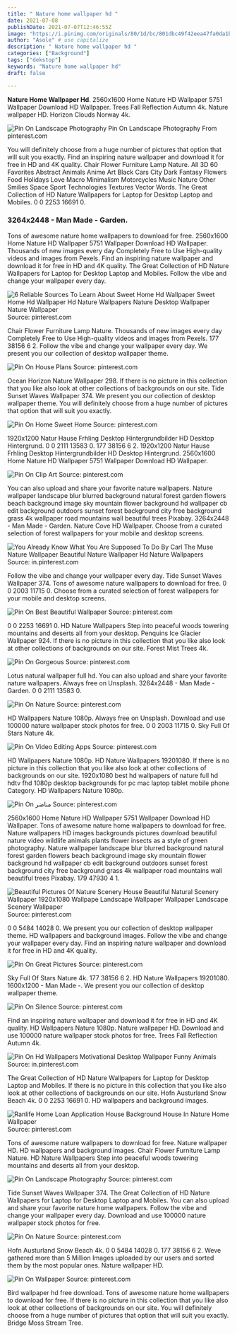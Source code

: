 ```yaml
---
title: " Nature home wallpaper hd "
date: 2021-07-08
publishDate: 2021-07-07T12:46:55Z
image: "https://i.pinimg.com/originals/80/1d/bc/801dbc49f42eea47fa0da1b66abb09ab.jpg"
author: "Asole" # use capitalize
description: " Nature home wallpaper hd "
categories: ["Background"]
tags: ["dekstop"]
keywords: "Nature home wallpaper hd"
draft: false

---
```



**Nature Home Wallpaper Hd**. 2560x1600 Home Nature HD Wallpaper 5751 Wallpaper Download HD Wallpaper. Trees Fall Reflection Autumn 4k. Nature wallpaper HD. Horizon Clouds Norway 4k.

![Pin On Landscape Photography](https://i.pinimg.com/originals/44/8a/19/448a190c9629258128506f08faa4d874.jpg "Pin On Landscape Photography")
Pin On Landscape Photography From pinterest.com


You will definitely choose from a huge number of pictures that option that will suit you exactly. Find an inspiring nature wallpaper and download it for free in HD and 4K quality. Chair Flower Furniture Lamp Nature. All 3D 60 Favorites Abstract Animals Anime Art Black Cars City Dark Fantasy Flowers Food Holidays Love Macro Minimalism Motorcycles Music Nature Other Smilies Space Sport Technologies Textures Vector Words. The Great Collection of HD Nature Wallpapers for Laptop for Desktop Laptop and Mobiles. 0 0 2253 16691 0.

### 3264x2448 - Man Made - Garden.

Tons of awesome nature home wallpapers to download for free. 2560x1600 Home Nature HD Wallpaper 5751 Wallpaper Download HD Wallpaper. Thousands of new images every day Completely Free to Use High-quality videos and images from Pexels. Find an inspiring nature wallpaper and download it for free in HD and 4K quality. The Great Collection of HD Nature Wallpapers for Laptop for Desktop Laptop and Mobiles. Follow the vibe and change your wallpaper every day.


![6 Reliable Sources To Learn About Sweet Home Hd Wallpaper Sweet Home Hd Wallpaper Hd Nature Wallpapers Nature Desktop Wallpaper Nature Wallpaper](https://i.pinimg.com/originals/3a/7b/ee/3a7bee546834c5519493a85ef125b5ba.jpg "6 Reliable Sources To Learn About Sweet Home Hd Wallpaper Sweet Home Hd Wallpaper Hd Nature Wallpapers Nature Desktop Wallpaper Nature Wallpaper")
Source: pinterest.com

Chair Flower Furniture Lamp Nature. Thousands of new images every day Completely Free to Use High-quality videos and images from Pexels. 177 38156 6 2. Follow the vibe and change your wallpaper every day. We present you our collection of desktop wallpaper theme.

![Pin On House Plans](https://i.pinimg.com/originals/59/11/81/591181790b40c5e1f8cc04b55ebdbf25.jpg "Pin On House Plans")
Source: pinterest.com

Ocean Horizon Nature Wallpaper 298. If there is no picture in this collection that you like also look at other collections of backgrounds on our site. Tide Sunset Waves Wallpaper 374. We present you our collection of desktop wallpaper theme. You will definitely choose from a huge number of pictures that option that will suit you exactly.

![Pin On Home Sweet Home](https://i.pinimg.com/originals/1f/c1/0c/1fc10c3efa6a85c5aa890fb71fcf1c83.jpg "Pin On Home Sweet Home")
Source: pinterest.com

1920x1200 Natur Hause Frhling Desktop Hintergrundbilder HD Desktop Hintergrund. 0 0 2111 13583 0. 177 38156 6 2. 1920x1200 Natur Hause Frhling Desktop Hintergrundbilder HD Desktop Hintergrund. 2560x1600 Home Nature HD Wallpaper 5751 Wallpaper Download HD Wallpaper.

![Pin On Clip Art](https://i.pinimg.com/originals/c3/b3/cf/c3b3cf51127a38bb1047f60624743bcc.jpg "Pin On Clip Art")
Source: pinterest.com

You can also upload and share your favorite nature wallpapers. Nature wallpaper landscape blur blurred background natural forest garden flowers beach background image sky mountain flower background hd wallpaper cb edit background outdoors sunset forest background city free background grass 4k wallpaper road mountains wall beautiful trees Pixabay. 3264x2448 - Man Made - Garden. Nature Cove HD Wallpaper. Choose from a curated selection of forest wallpapers for your mobile and desktop screens.

![You Already Know What You Are Supposed To Do By Carl The Muse Nature Wallpaper Beautiful Nature Wallpaper Hd Nature Wallpapers](https://i.pinimg.com/originals/1d/2e/41/1d2e418a00a335baca52f3eac105013a.jpg "You Already Know What You Are Supposed To Do By Carl The Muse Nature Wallpaper Beautiful Nature Wallpaper Hd Nature Wallpapers")
Source: in.pinterest.com

Follow the vibe and change your wallpaper every day. Tide Sunset Waves Wallpaper 374. Tons of awesome nature wallpapers to download for free. 0 0 2003 11715 0. Choose from a curated selection of forest wallpapers for your mobile and desktop screens.

![Pin On Best Beautiful Wallpaper](https://i.pinimg.com/originals/bd/81/af/bd81af91ec4ed4d81e28b531d54fbaa1.jpg "Pin On Best Beautiful Wallpaper")
Source: pinterest.com

0 0 2253 16691 0. HD Nature Wallpapers Step into peaceful woods towering mountains and deserts all from your desktop. Penquins Ice Glacier Wallpaper 924. If there is no picture in this collection that you like also look at other collections of backgrounds on our site. Forest Mist Trees 4k.

![Pin On Gorgeous](https://i.pinimg.com/originals/9f/0f/b0/9f0fb0d983bbc437682a8578e8248f04.jpg "Pin On Gorgeous")
Source: pinterest.com

Lotus natural wallpaper full hd. You can also upload and share your favorite nature wallpapers. Always free on Unsplash. 3264x2448 - Man Made - Garden. 0 0 2111 13583 0.

![Pin On Nature](https://i.pinimg.com/originals/7c/3d/c2/7c3dc2eab9bba4990887238af7af8284.jpg "Pin On Nature")
Source: pinterest.com

HD Wallpapers Nature 1080p. Always free on Unsplash. Download and use 100000 nature wallpaper stock photos for free. 0 0 2003 11715 0. Sky Full Of Stars Nature 4k.

![Pin On Video Editing Apps](https://i.pinimg.com/originals/29/12/8b/29128be0988f14f89644fa1dace571ee.jpg "Pin On Video Editing Apps")
Source: pinterest.com

HD Wallpapers Nature 1080p. HD Nature Wallpapers 19201080. If there is no picture in this collection that you like also look at other collections of backgrounds on our site. 1920x1080 best hd wallpapers of nature full hd hdtv fhd 1080p desktop backgrounds for pc mac laptop tablet mobile phone Category. HD Wallpapers Nature 1080p.

![Pin On مناضر](https://i.pinimg.com/originals/a8/8f/1a/a88f1a413ea3d217a90278d00cd9c2ee.jpg "Pin On مناضر")
Source: pinterest.com

2560x1600 Home Nature HD Wallpaper 5751 Wallpaper Download HD Wallpaper. Tons of awesome nature home wallpapers to download for free. Nature wallpapers HD images backgrounds pictures download beautiful nature video wildlife animals plants flower insects as a style of green photography. Nature wallpaper landscape blur blurred background natural forest garden flowers beach background image sky mountain flower background hd wallpaper cb edit background outdoors sunset forest background city free background grass 4k wallpaper road mountains wall beautiful trees Pixabay. 179 47930 4 1.

![Beautiful Pictures Of Nature Scenery House Beautiful Natural Scenery Wallpaper 1920x1080 Wallpape Landscape Wallpaper Wallpaper Landscape Scenery Wallpaper](https://i.pinimg.com/originals/41/23/e7/4123e7d66c3e2cb57b2dc0377fe1f797.jpg "Beautiful Pictures Of Nature Scenery House Beautiful Natural Scenery Wallpaper 1920x1080 Wallpape Landscape Wallpaper Wallpaper Landscape Scenery Wallpaper")
Source: pinterest.com

0 0 5484 14028 0. We present you our collection of desktop wallpaper theme. HD wallpapers and background images. Follow the vibe and change your wallpaper every day. Find an inspiring nature wallpaper and download it for free in HD and 4K quality.

![Pin On Great Pictures](https://i.pinimg.com/originals/5e/95/3e/5e953e3ef58e3d6a1155ba7d7f67c630.jpg "Pin On Great Pictures")
Source: pinterest.com

Sky Full Of Stars Nature 4k. 177 38156 6 2. HD Nature Wallpapers 19201080. 1600x1200 - Man Made -. We present you our collection of desktop wallpaper theme.

![Pin On Silence](https://i.pinimg.com/originals/39/67/98/39679887c4d3dad438761403bb78bc35.jpg "Pin On Silence")
Source: pinterest.com

Find an inspiring nature wallpaper and download it for free in HD and 4K quality. HD Wallpapers Nature 1080p. Nature wallpaper HD. Download and use 100000 nature wallpaper stock photos for free. Trees Fall Reflection Autumn 4k.

![Pin On Hd Wallpapers Motivational Desktop Wallpaper Funny Animals](https://i.pinimg.com/originals/c7/ef/50/c7ef50ed876e15e35b76f28f246ce242.jpg "Pin On Hd Wallpapers Motivational Desktop Wallpaper Funny Animals")
Source: in.pinterest.com

The Great Collection of HD Nature Wallpapers for Laptop for Desktop Laptop and Mobiles. If there is no picture in this collection that you like also look at other collections of backgrounds on our site. Hofn Austurland Snow Beach 4k. 0 0 2253 16691 0. HD wallpapers and background images.

![Ranlife Home Loan Application House Background House In Nature Home Wallpaper](https://i.pinimg.com/originals/55/cf/b6/55cfb67254a67fbd8e33f7852a7dc2c5.jpg "Ranlife Home Loan Application House Background House In Nature Home Wallpaper")
Source: pinterest.com

Tons of awesome nature wallpapers to download for free. Nature wallpaper HD. HD wallpapers and background images. Chair Flower Furniture Lamp Nature. HD Nature Wallpapers Step into peaceful woods towering mountains and deserts all from your desktop.

![Pin On Landscape Photography](https://i.pinimg.com/originals/44/8a/19/448a190c9629258128506f08faa4d874.jpg "Pin On Landscape Photography")
Source: pinterest.com

Tide Sunset Waves Wallpaper 374. The Great Collection of HD Nature Wallpapers for Laptop for Desktop Laptop and Mobiles. You can also upload and share your favorite nature home wallpapers. Follow the vibe and change your wallpaper every day. Download and use 100000 nature wallpaper stock photos for free.

![Pin On Nature](https://i.pinimg.com/originals/60/0b/8d/600b8d6f023995d87682e1d4a6e31229.jpg "Pin On Nature")
Source: pinterest.com

Hofn Austurland Snow Beach 4k. 0 0 5484 14028 0. 177 38156 6 2. Weve gathered more than 5 Million Images uploaded by our users and sorted them by the most popular ones. Nature wallpaper HD.

![Pin On Wallpaper](https://i.pinimg.com/originals/80/1d/bc/801dbc49f42eea47fa0da1b66abb09ab.jpg "Pin On Wallpaper")
Source: pinterest.com

Bird wallpaper hd free download. Tons of awesome nature home wallpapers to download for free. If there is no picture in this collection that you like also look at other collections of backgrounds on our site. You will definitely choose from a huge number of pictures that option that will suit you exactly. Bridge Moss Stream Tree.

